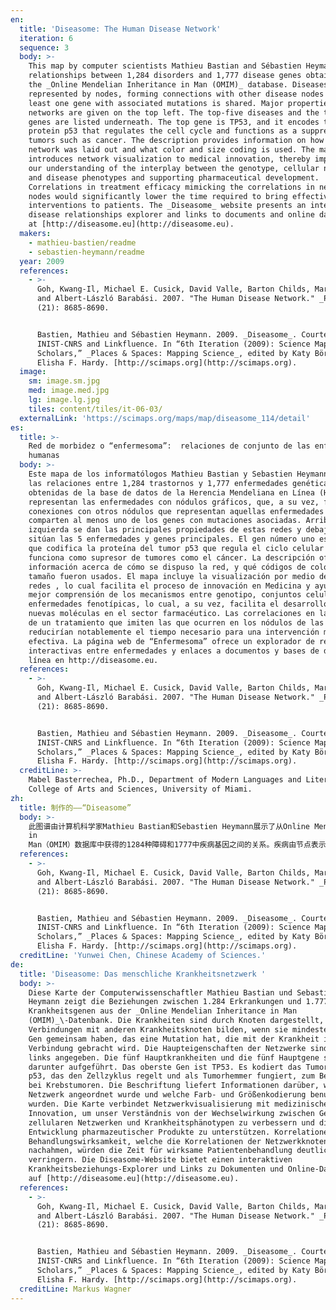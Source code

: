 ```yaml
---
en:
  title: 'Diseasome: The Human Disease Network'
  iteration: 6
  sequence: 3
  body: >-
    This map by computer scientists Mathieu Bastian and Sébastien Heymann shows
    relationships between 1,284 disorders and 1,777 disease genes obtained from
    the _Online Mendelian Inheritance in Man (OMIM)_ database. Diseases are
    represented by nodes, forming connections with other disease nodes where at
    least one gene with associated mutations is shared. Major properties of the
    networks are given on the top left. The top-five diseases and the top-five
    genes are listed underneath. The top gene is TP53, and it encodes the tumor
    protein p53 that regulates the cell cycle and functions as a suppressor for
    tumors such as cancer. The description provides information on how the
    network was laid out and what color and size coding is used. The map
    introduces network visualization to medical innovation, thereby improving
    our understanding of the interplay between the genotype, cellular networks,
    and disease phenotypes and supporting pharmaceutical development.
    Correlations in treatment efficacy mimicking the correlations in network
    nodes would significantly lower the time required to bring effective
    interventions to patients. The _Diseasome_ website presents an interactive
    disease relationships explorer and links to documents and online databases
    at [http://diseasome.eu](http://diseasome.eu).
  makers:
    - mathieu-bastien/readme
    - sebastien-heymann/readme
  year: 2009
  references:
    - >-
      Goh, Kwang-Il, Michael E. Cusick, David Valle, Barton Childs, Marc Vidal,
      and Albert-László Barabási. 2007. "The Human Disease Network." _PNAS_ 104
      (21): 8685-8690.


      Bastien, Mathieu and Sébastien Heymann. 2009. _Diseasome_. Courtesy of
      INIST-CNRS and Linkfluence. In “6th Iteration (2009): Science Maps for
      Scholars,” _Places & Spaces: Mapping Science_, edited by Katy Börner and
      Elisha F. Hardy. [http://scimaps.org](http://scimaps.org).
  image:
    sm: image.sm.jpg
    med: image.med.jpg
    lg: image.lg.jpg
    tiles: content/tiles/it-06-03/
  externalLink: 'https://scimaps.org/maps/map/diseasome_114/detail'
es:
  title: >-
    Red de morbidez o “enfermesoma”:  relaciones de conjunto de las enfermedades
    humanas
  body: >-
    Este mapa de los informatólogos Mathieu Bastian y Sebastien Heymann muestra
    las relaciones entre 1,284 trastornos y 1,777 enfermedades genéticas
    obtenidas de la base de datos de la Herencia Mendeliana en Línea (HMEL). Se
    representan las enfermedades con nódulos gráficos, que, a su vez, forman
    conexiones con otros nódulos que representan aquellas enfermedades que
    comparten al menos uno de los genes con mutaciones asociadas. Arriba a la
    izquierda se dan las principales propiedades de estas redes y debajo se
    sitúan las 5 enfermedades y genes principales. El gen número uno es TP53,
    que codifica la proteína del tumor p53 que regula el ciclo celular y
    funciona como supresor de tumores como el cáncer. La descripción ofrece
    información acerca de cómo se dispuso la red, y qué códigos de color y
    tamaño fueron usados. El mapa incluye la visualización por medio de estas
    redes , lo cual facilita el proceso de innovación en Medicina y ayuda a una
    mejor comprensión de los mecanismos entre genotipo, conjuntos celulares y
    enfermedades fenotípicas, lo cual, a su vez, facilita el desarrollo de
    nuevas moléculas en el sector farmacéutico. Las correlaciones en la eficacia
    de un tratamiento que imiten las que ocurren en los nódulos de las redes
    reducirían notablemente el tiempo necesario para una intervención médica
    efectiva. La página web de “Enfermesoma” ofrece un explorador de relaciones
    interactivas entre enfermedades y enlaces a documentos y bases de datos en
    línea en http://diseasome.eu.
  references:
    - >-
      Goh, Kwang-Il, Michael E. Cusick, David Valle, Barton Childs, Marc Vidal,
      and Albert-László Barabási. 2007. "The Human Disease Network." _PNAS_ 104
      (21): 8685-8690.


      Bastien, Mathieu and Sébastien Heymann. 2009. _Diseasome_. Courtesy of
      INIST-CNRS and Linkfluence. In “6th Iteration (2009): Science Maps for
      Scholars,” _Places & Spaces: Mapping Science_, edited by Katy Börner and
      Elisha F. Hardy. [http://scimaps.org](http://scimaps.org).
  creditLine: >-
    Mabel Basterrechea, Ph.D., Department of Modern Languages and Literatures,
    College of Arts and Sciences, University of Miami.
zh:
  title: 制作的——“Diseasome”
  body: >-
    此图谱由计算机科学家Mathieu Bastian和Sebastien Heymann展示了从Online Mendelian Inheritance
    in
    Man（OMIM）数据库中获得的1284种障碍和1777中疾病基因之间的关系。疾病由节点表示，与其他疾病节点在至少有一个相关的突变基因相同时构成联系。网络的主要性质如密集度、直径等在左上角给出。前五种疾病和前五种基因在图下列出。最上面的基因是TP53，它编码了P53号肿瘤蛋白质，该蛋白质可以调节细胞周期和功能，从而抑制癌症。。此描述提供了网络是如何展开以及使用了什么颜色的尺寸等的信息。此图将网络可视化应用到了医学创新之中，因此提升了我们对于基因分型、细胞网络和疾病显型之间的相互作用影响的了解，以及支持了制药技术的发展。用网络节点间的关系模仿疗效间的相关性，这将显著地缩短治疗时间，从而为患者带去有效的干预治疗。Diseasome网站http://diseasome.eu.提供了一个交互的疾病关系探测器，并将之与在线的文档和数据库相连。
  references:
    - >-
      Goh, Kwang-Il, Michael E. Cusick, David Valle, Barton Childs, Marc Vidal,
      and Albert-László Barabási. 2007. "The Human Disease Network." _PNAS_ 104
      (21): 8685-8690.


      Bastien, Mathieu and Sébastien Heymann. 2009. _Diseasome_. Courtesy of
      INIST-CNRS and Linkfluence. In “6th Iteration (2009): Science Maps for
      Scholars,” _Places & Spaces: Mapping Science_, edited by Katy Börner and
      Elisha F. Hardy. [http://scimaps.org](http://scimaps.org).
  creditLine: 'Yunwei Chen, Chinese Academy of Sciences.'
de:
  title: 'Diseasome: Das menschliche Krankheitsnetzwerk '
  body: >-
    Diese Karte der Computerwissenschaftler Mathieu Bastian und Sebastien
    Heymann zeigt die Beziehungen zwischen 1.284 Erkrankungen und 1.777
    Krankheitsgenen aus der _Online Mendelian Inheritance in Man
    (OMIM)_\-Datenbank. Die Krankheiten sind durch Knoten dargestellt, die dann
    Verbindungen mit anderen Krankheitsknoten bilden, wenn sie mindestens ein
    Gen gemeinsam haben, das eine Mutation hat, die mit der Krankheit in
    Verbindung gebracht wird. Die Haupteigenschaften der Netzwerke sind oben
    links angegeben. Die fünf Hauptkrankheiten und die fünf Hauptgene sind
    darunter aufgeführt. Das oberste Gen ist TP53. Es kodiert das Tumorprotein
    p53, das den Zellzyklus regelt und als Tumorhemmer fungiert, zum Beispiel
    bei Krebstumoren. Die Beschriftung liefert Informationen darüber, wie das
    Netzwerk angeordnet wurde und welche Farb- und Größenkodierung benutzt
    wurden. Die Karte verbindet Netzwerkvisualisierung mit medizinischer
    Innovation, um unser Verständnis von der Wechselwirkung zwischen Genotyp,
    zellularen Netzwerken und Krankheitsphänotypen zu verbessern und die
    Entwicklung pharmazeutischer Produkte zu unterstützen. Korrelationen der
    Behandlungswirksamkeit, welche die Korrelationen der Netzwerkknoten
    nachahmen, würden die Zeit für wirksame Patientenbehandlung deutlich
    verringern. Die Diseasome-Website bietet einen interaktiven
    Krankheitsbeziehungs-Explorer und Links zu Dokumenten und Online-Datenbanken
    auf [http://diseasome.eu](http://diseasome.eu).
  references:
    - >-
      Goh, Kwang-Il, Michael E. Cusick, David Valle, Barton Childs, Marc Vidal,
      and Albert-László Barabási. 2007. "The Human Disease Network." _PNAS_ 104
      (21): 8685-8690.


      Bastien, Mathieu and Sébastien Heymann. 2009. _Diseasome_. Courtesy of
      INIST-CNRS and Linkfluence. In “6th Iteration (2009): Science Maps for
      Scholars,” _Places & Spaces: Mapping Science_, edited by Katy Börner and
      Elisha F. Hardy. [http://scimaps.org](http://scimaps.org).
  creditLine: Markus Wagner
---
```

